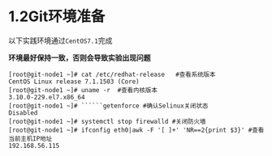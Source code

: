 # 1.2Git环境准备
以下实践环境通过`CentOS7.1`完成

**环境最好保持一致，否则会导致实验出现问题**
```
[root@git-node1 ~]# cat /etc/redhat-release   #查看系统版本
CentOS Linux release 7.1.1503 (Core) 
[root@git-node1 ~]# uname -r  #查看内核版本
3.10.0-229.el7.x86_64
[root@git-node1 ~]# ``````getenforce #确认Selinux关闭状态
Disabled
[root@git-node1 ~]# systemctl stop firewalld #关闭防火墙
[root@git-node1 ~]# ifconfig eth0|awk -F '[ ]+' 'NR==2{print $3}' #查看当前主机IP地址
192.168.56.115
```




